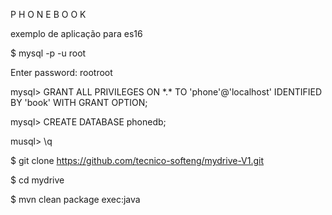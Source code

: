 
  P H O N E B O O K

  exemplo de aplicação para es16


  $ mysql -p -u root

  Enter password: rootroot

  mysql> GRANT ALL PRIVILEGES ON \*.\* TO 'phone'@'localhost' IDENTIFIED BY 'book' WITH GRANT OPTION;

  mysql> CREATE DATABASE phonedb;

  musql> \q

  $ git clone https://github.com/tecnico-softeng/mydrive-V1.git

  $ cd mydrive

  $ mvn clean package exec:java

